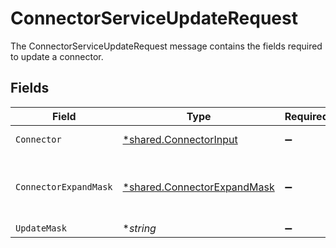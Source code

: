 # ConnectorServiceUpdateRequest

The ConnectorServiceUpdateRequest message contains the fields required to update a connector.


## Fields

| Field                                                                     | Type                                                                      | Required                                                                  | Description                                                               |
| ------------------------------------------------------------------------- | ------------------------------------------------------------------------- | ------------------------------------------------------------------------- | ------------------------------------------------------------------------- |
| `Connector`                                                               | [*shared.ConnectorInput](../../models/shared/connectorinput.md)           | :heavy_minus_sign:                                                        | A Connector is used to sync objects into Apps                             |
| `ConnectorExpandMask`                                                     | [*shared.ConnectorExpandMask](../../models/shared/connectorexpandmask.md) | :heavy_minus_sign:                                                        | The ConnectorExpandMask is used to expand related objects on a connector. |
| `UpdateMask`                                                              | **string*                                                                 | :heavy_minus_sign:                                                        | N/A                                                                       |